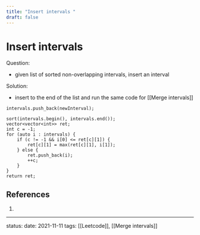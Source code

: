 ```yaml
---
title: "Insert intervals "
draft: false
---
```

# Insert intervals
Question: 
- given list of sorted non-overlapping intervals, insert an interval

Solution:
- insert to the end of the list and run the same code for [[Merge intervals]]

```
intervals.push_back(newInterval);
        
sort(intervals.begin(), intervals.end());
vector<vector<int>> ret;
int c = -1;
for (auto i : intervals) {
	if (c != -1 && i[0] <= ret[c][1]) {
		ret[c][1] = max(ret[c][1], i[1]);
	} else {
		ret.push_back(i);
		++c;               
	}
}
return ret;
```

## References
1. 

---
status:
date: 2021-11-11
tags: [[Leetcode]], [[Merge intervals]]

